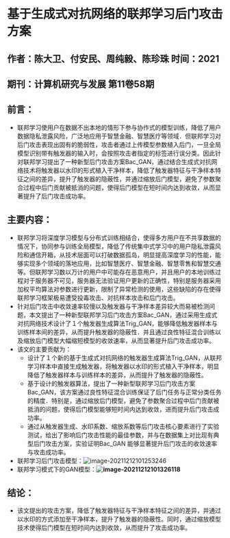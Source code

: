 # 基于生成式对抗网络的联邦学习后门攻击方案

## 作者：陈大卫、付安民、周纯毅、陈珍珠 时间：2021

## 期刊：计算机研究与发展 第11卷58期

## 前言：

* 联邦学习使用户在数据不出本地的情形下参与协作式的模型训练，降低了用户数据隐私泄露风险，广泛地应用于智慧金融、智慧医疗等领域．但联邦学习对后门攻击表现出固有的脆弱性，攻击者通过上传模型参数植入后门，一旦全局模型识别带有触发器的输入时，会按照攻击者指定的标签进行误分类。因此针对联邦学习提出了一种新型后门攻击方案Bac_GAN，通过结合生成式对抗网络技术将触发器以水印的形式植入干净样本，降低了触发器特征与干净样本特征之间的差异，提升了触发器的隐蔽性，并通过缩放后门模型，避免了参数聚合过程中后门贡献被抵消的问题，使得后门模型在短时间内达到收敛，从而显著提升了后门攻击成功率。

##   主要内容：

* 联邦学习将深度学习模型与分布式训练相结合，使得多方用户在不共享数据的情况下，协同参与训练全局模型，降低了传统集中式学习中的用户隐私泄露风险和通信开箱，从技术层面可以打破数据孤岛，明显提高深度学习的性能，能够实现多个领域的落地应用，比如智慧医疗、智慧金融、智慧零售和智慧交通等。但联邦学习数以万计的用户中可能存在恶意用户，并且用户的本地训练过程对于服务器不可见，服务器无法验证用户更新的正确性，特别是服务器采用加权平均算法对参数进行更新，限制了异常检测的使用，这些缺陷的存在使得联邦学习框架极易遭受投毒攻击、对抗样本攻击和后门攻击。
* 针对后门攻击中收敛速率较慢以及触发器与干净样本差异较大而易被检测问题，本文提出了一种新型联邦学习后门攻击方案Bac_GAN，通过采用生成式对抗网络技术设计了１个触发器生成算法Trig_GAN，能够降低触发器样本与训练样本间的差异，从而提升触发器的隐蔽性．并且通过良性特征混合训练以及缩放后门模型大幅缩短模型的收敛速率，从而显著提升后门攻击成功率。
* 该文的主要贡献为：
  * 设计了１个新的基于生成式对抗网络的触发器生成算法Trig_GAN，从联邦学习样本中直接生成触发器，将触发器以水印的形式植入干净样本，明显降低了触发器样本与训练样本的差异，从而提升了触发器的隐蔽性。
  * 基于设计的触发器算法，提出了一种新型联邦学习后门攻击方案Bac_GAN，该方案通过良性特征混合训练保证了后门任务与正常分类任务的精度．特别是，通过缩放后门模型，避免了参数聚合过程中后门贡献被抵消的问题，使得后门模型能够短时间内达到收敛，进而提升后门攻击成功率。
  * 通过从触发器生成、水印系数、缩放系数等后门攻击核心要素进行了实验测试，给出了影响后门攻击性能的最佳参数，并与在数据集上对比现有典型后门攻击方案，实验证明Bac_GAN 能够显著提升后门攻击的收敛速率与攻击成功率。
* 联邦学习后门攻击模型：![image-20211212101253246](C:\Users\Z\AppData\Roaming\Typora\typora-user-images\image-20211212101253246.png)
* 联邦学习模式下的GAN模型：**![image-20211212101326118](C:\Users\Z\AppData\Roaming\Typora\typora-user-images\image-20211212101326118.png)**

## 结论：

* 该文提出的攻击方案，降低了触发器特征与干净样本特征之间的差异，并通过以水印的方式添加至干净样本，提升了触发器的隐蔽性。同时，通过缩放模型技术使得后门模型在短时间内达到收敛，从而提升了攻击成功率。